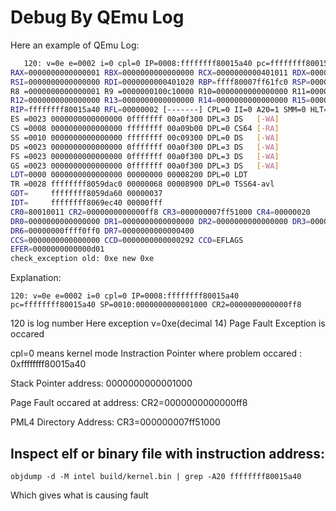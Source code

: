 # Debug By QEmu Log

Here an example of QEmu Log:

```bash
   120: v=0e e=0002 i=0 cpl=0 IP=0008:ffffffff80015a40 pc=ffffffff80015a40 SP=0010:0000000000001000 CR2=0000000000000ff8
RAX=0000000000000001 RBX=0000000000000000 RCX=0000000000401011 RDX=0000000000401000
RSI=0000000000000000 RDI=0000000000401020 RBP=ffff80007ff61fc0 RSP=0000000000001000
R8 =0000000000000001 R9 =0000000100c10000 R10=0000000000000000 R11=0000000000000246
R12=0000000000000000 R13=0000000000000000 R14=0000000000000000 R15=0000000000000000
RIP=ffffffff80015a40 RFL=00000002 [-------] CPL=0 II=0 A20=1 SMM=0 HLT=0
ES =0023 0000000000000000 0fffffff 00a0f300 DPL=3 DS   [-WA]
CS =0008 0000000000000000 ffffffff 00a09b00 DPL=0 CS64 [-RA]
SS =0010 0000000000000000 ffffffff 00c09300 DPL=0 DS   [-WA]
DS =0023 0000000000000000 0fffffff 00a0f300 DPL=3 DS   [-WA]
FS =0023 0000000000000000 0fffffff 00a0f300 DPL=3 DS   [-WA]
GS =0023 0000000000000000 0fffffff 00a0f300 DPL=3 DS   [-WA]
LDT=0000 0000000000000000 00000000 00008200 DPL=0 LDT
TR =0028 ffffffff8059dac0 00000068 00008900 DPL=0 TSS64-avl
GDT=     ffffffff8059da60 00000037
IDT=     ffffffff8069ec40 00000fff
CR0=80010011 CR2=0000000000000ff8 CR3=000000007ff51000 CR4=00000020
DR0=0000000000000000 DR1=0000000000000000 DR2=0000000000000000 DR3=0000000000000000 
DR6=00000000ffff0ff0 DR7=0000000000000400
CCS=0000000000000000 CCD=0000000000000292 CCO=EFLAGS
EFER=0000000000000d01
check_exception old: 0xe new 0xe
```

Explanation:
```
120: v=0e e=0002 i=0 cpl=0 IP=0008:ffffffff80015a40 pc=ffffffff80015a40 SP=0010:0000000000001000 CR2=0000000000000ff8
```

120 is log number
Here exception v=0xe(decimal 14) Page Fault Exception is occared

cpl=0 means kernel mode
Instraction Pointer where problem occared : 0xffffffff80015a40

Stack Pointer address: 0000000000001000 

Page Fault occared at address: CR2=0000000000000ff8

PML4 Directory Address: CR3=000000007ff51000

## Inspect elf or binary file with instruction address:

```
objdump -d -M intel build/kernel.bin | grep -A20 ffffffff80015a40
```

Which gives what is causing fault 